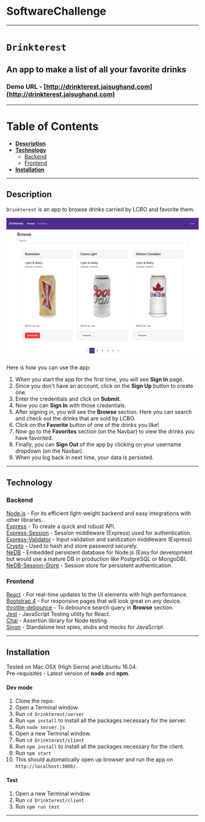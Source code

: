 # SoftwareChallenge 
---
  
# __`Drinkterest`__
## An app to make a list of all your favorite drinks
  
### Demo URL - [http://drinkterest.jaisughand.com](http://drinkterest.jaisughand.com)
  
---
  
# Table of Contents
* [**Description**](#description)
* [**Technology**](#technology)
    * [Backend](#backend)
    * [Frontend](#frontend)
* [**Installation**](#installation)
  
---
## Description
  
`Drinkterest` is an app to browse drinks carried by LCBO and favorite them.  
  
![screenshot](https://github.com/sughandj/Drinkterest/blob/master/screenshot.png)
  
Here is how you can use the app:

1. When you start the app for the first time, you will see __Sign In__ page.
2. Since you don't have an account, click on the __Sign Up__ button to create one.
3. Enter the credentials and click on __Submit__.
4. Now you can __Sign In__ with those credentials.
5. After signing in, you will see the __Browse__ section. Here you can search and check out the drinks that are sold by LCBO.
6. Click on the __Favorite__ button of one of the drinks you like!
7. Now go to the __Favorites__ section (on the Navbar) to view the drinks you have favorited.
8. Finally, you can __Sign Out__ of the app by clicking on your username dropdown (on the Navbar).
9. When you log back in next time, your data is persisted.
  
---
## Technology
  
### Backend
[Node.js](https://nodejs.org/en/) - For its efficient light-weight backend and easy integrations with other libraries.  
[Express](http://expressjs.com/) - To create a quick and robust API.  
[Express-Session](https://github.com/expressjs/session) - Session middleware (Express) used for authentication.  
[Express-Validator](https://github.com/ctavan/express-validator) - Input validation and sanitization middleware (Express)  
[Crypto](https://www.npmjs.com/package/crypto-js) - Used to hash and store password securely.  
[NeDB](https://github.com/louischatriot/nedb) - Embedded persistent database for Node.js (Easy for development but would use a mature DB in production like PostgreSQL or MongoDB).  
[NeDB-Session-Store](https://www.npmjs.com/package/nedb-session-store) - Session store for persistent authentication.  
  
### Frontend
[React](https://facebook.github.io/react/) - For real-time updates to the UI elements with high performance.  
[Bootstrap 4](http://getbootstrap.com/) - For responsive pages that will look great on any device.  
[throttle-debounce](https://www.npmjs.com/package/throttle-debounce) - To debounce search query in __Browse__ section.  
[Jest](https://facebook.github.io/jest/) - JavaScript Testing utility for React.  
[Chai](http://chaijs.com/) - Assertion library for Node testing.  
[Sinon](http://sinonjs.org/) - Standalone test spies, stubs and mocks for JavaScript.  
  
---
## Installation
  
Tested on Mac OSX (High Sierra) and Ubuntu 16.04.  
Pre-requisites - Latest version of __node__ and __npm__.  

#### Dev mode
1. Clone the repo.
2. Open a Terminal window.
3. Run `cd Drinkterest/server`
4. Run `npm install` to install all the packages necessary for the server.
5. Run `node server.js`
6. Open a new Terminal window.
7. Run `cd Drinkterest/client`
8. Run `npm install` to install all the packages necessary for the client.
9. Run `npm start`
10. This should automatically open up browser and run the app on `http://localhost:3000/`
  
#### Test

1. Open a new Terminal window.
2. Run `cd Drinkterest/client`
3. Run `npm run test`
  
---

